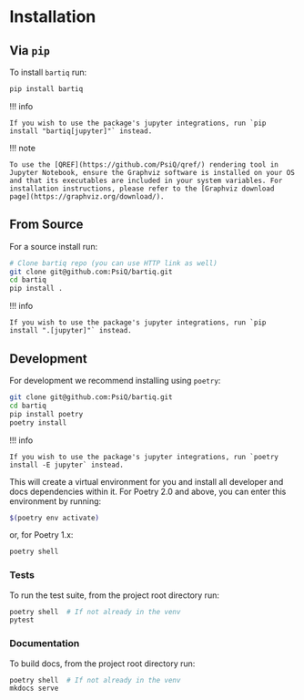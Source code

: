 # Installation

## Via `pip`

To install `bartiq` run:

```bash
pip install bartiq
```

!!! info

    If you wish to use the package's jupyter integrations, run `pip install "bartiq[jupyter]"` instead.

!!! note

    To use the [QREF](https://github.com/PsiQ/qref/) rendering tool in Jupyter Notebook, ensure the Graphviz software is installed on your OS and that its executables are included in your system variables. For installation instructions, please refer to the [Graphviz download page](https://graphviz.org/download/).


## From Source

For a source install run:

```bash
# Clone bartiq repo (you can use HTTP link as well)
git clone git@github.com:PsiQ/bartiq.git
cd bartiq
pip install .
```

!!! info

    If you wish to use the package's jupyter integrations, run `pip install ".[jupyter]"` instead.

## Development

For development we recommend installing using `poetry`:

```bash
git clone git@github.com:PsiQ/bartiq.git
cd bartiq
pip install poetry
poetry install
```

!!! info

    If you wish to use the package's jupyter integrations, run `poetry install -E jupyter` instead.

This will create a virtual environment for you and install all developer and
docs dependencies within it. For Poetry 2.0 and above, you can enter this environment by running:
```bash
$(poetry env activate)
```
or, for Poetry 1.x:
```bash
poetry shell
```

### Tests

To run the test suite, from the project root directory run:

```bash
poetry shell  # If not already in the venv
pytest
```

### Documentation

To build docs, from the project root directory run:

```bash
poetry shell  # If not already in the venv
mkdocs serve
```
